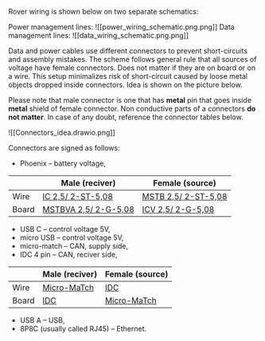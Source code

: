 
Rover wiring is shown below on two separate schematics:

Power management lines:
![[power_wiring_schematic.png.png]]
Data management lines:
![[data_wiring_schematic.png.png]]

Data and power cables use different connectors to prevent short-circuits and assembly mistakes. The scheme follows general rule that all sources of voltage have female connectors. Does not matter if they are on board or on a wire. This setup minimalizes risk of short-circuit caused by loose metal objects dropped inside connectors. Idea is shown on the picture below.

Please note that male connector is one that has **metal** pin that goes inside **metal** shield of female connector. Non conductive parts of a connectors **do not matter**. In case of any doubt, reference the connector tables below.

![[Connectors_idea.drawio.png]]

Connectors are signed as follows:   

- Phoenix – battery voltage,  

|       | Male (reciver)         | Female (source)       |
|-------|------------------------|-----------------------|
| Wire  | [IC 2,5/ 2-ST-5,08](https://www.phoenixcontact.com/en-us/products/pcb-plug-ic-25-2-st-508-1786174)    | [MSTB 2,5/ 2-ST-5,08](https://www.phoenixcontact.com/en-us/products/pcb-plug-mstb-25-2-st-508-1757019) |
| Board | [MSTBVA 2,5/ 2-G-5,08](https://www.phoenixcontact.com/en-us/products/pcb-header-mstbva-25-2-g-508-1755736) | [ICV 2,5/ 2-G-5,08](https://www.phoenixcontact.com/en-us/products/pcb-header-icv-25-2-g-508-1785942)   |

- USB C – control voltage 5V,  
- micro USB – control voltage 5V,  
- micro-match – CAN, supply side,  
- IDC 4 pin – CAN, reciver side,  

|       | Male (reciver) | Female (source) |
|-------|----------------|-----------------|
| Wire  | [Micro-MaTch](https://www.te.com/usa-en/product-7-215083-4.html)  | [IDC](https://www.amphenol-cs.com/quickie-71600104lf.html)           |
| Board | [IDC](https://www.amphenol-cs.com/quickie-75869330lf.html)          | [Micro-MaTch](https://www.te.com/usa-en/product-7-215079-4.html)   |

- USB A – USB, 
- 8P8C (usually called RJ45) – Ethernet.   